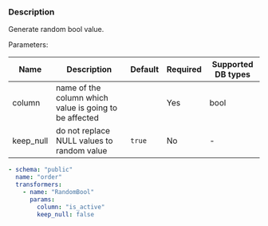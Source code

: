 ### Description

Generate random bool value.

Parameters:

| Name      | Description                                            | Default | Required | Supported DB types |
|-----------|--------------------------------------------------------|---------|----------|--------------------|
| column    | name of the column which value is going to be affected |         | Yes      | bool               |
| keep_null | do not replace NULL values to random value             | `true`  | No       | -                  |

``` yaml title="RandomBool transformer example"
- schema: "public"
  name: "order"
  transformers:
    - name: "RandomBool"
      params:
        column: "is_active"
        keep_null: false
```
